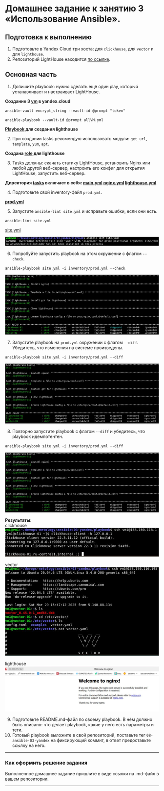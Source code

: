 # Домашнее задание к занятию 3 «Использование Ansible».

## Подготовка к выполнению

1. Подготовьте в Yandex Cloud три хоста: для `clickhouse`, для `vector` и для `lighthouse`.
2. Репозиторий LightHouse находится [по ссылке](https://github.com/VKCOM/lighthouse).

## Основная часть

1. Допишите playbook: нужно сделать ещё один play, который устанавливает и настраивает LightHouse.

**Создание 3 [vm](https://github.com/Kovrei/devops-netology/tree/main/ansible/03-yandex/vm) в yandex.cloud**    

```
ansible-vault encrypt_string --vault-id @prompt "token"
```

```
ansible-playbook --vault-id @prompt allVM.yml
```

**[Playboоk](https://github.com/Kovrei/devops-netology/tree/main/ansible/03-yandex/playbook) для создания lighthouse**  

2. При создании tasks рекомендую использовать модули: `get_url`, `template`, `yum`, `apt`.

**Создана [role](https://github.com/Kovrei/devops-netology/tree/main/ansible/03-yandex/playbook/roles/lighthouse) для lighthouse**  

3. Tasks должны: скачать статику LightHouse, установить Nginx или любой другой веб-сервер, настроить его конфиг для открытия LightHouse, запустить веб-сервер.

**Директория [tasks](https://github.com/Kovrei/devops-netology/tree/main/ansible/03-yandex/playbook/roles/lighthouse/tasks) включает в себя:
[main.yml](https://github.com/Kovrei/devops-netology/blob/main/ansible/03-yandex/playbook/roles/lighthouse/tasks/main.yml) 
[nginx.yml](https://github.com/Kovrei/devops-netology/blob/main/ansible/03-yandex/playbook/roles/lighthouse/tasks/nginx.yml) 
[lighthouse.yml](https://github.com/Kovrei/devops-netology/blob/main/ansible/03-yandex/playbook/roles/lighthouse/tasks/lighthouse.yml)**  

4. Подготовьте свой inventory-файл `prod.yml`.

**[prod.yml](https://github.com/Kovrei/devops-netology/blob/main/ansible/03-yandex/playbook/inventory/prod.yml)**

5. Запустите `ansible-lint site.yml` и исправьте ошибки, если они есть.

```
ansible-lint site.yml 
```
[site.yml](https://github.com/Kovrei/devops-netology/blob/main/ansible/03-yandex/playbook/site.yml)  

![alt text](https://github.com/Kovrei/devops-netology/blob/main/ansible/03-yandex/img/3.5.JPG)  

6. Попробуйте запустить playbook на этом окружении с флагом `--check`.

```
ansible-playbook site.yml -i inventory/prod.yml --check
```

![alt text](https://github.com/Kovrei/devops-netology/blob/main/ansible/03-yandex/img/3.6.JPG)  

7. Запустите playbook на `prod.yml` окружении с флагом `--diff`. Убедитесь, что изменения на системе произведены.

```
ansible-playbook site.yml -i inventory/prod.yml --diff
```

![alt text](https://github.com/Kovrei/devops-netology/blob/main/ansible/03-yandex/img/3.7.JPG)  

8. Повторно запустите playbook с флагом `--diff` и убедитесь, что playbook идемпотентен.

```
ansible-playbook site.yml -i inventory/prod.yml --diff
```

![alt text](https://github.com/Kovrei/devops-netology/blob/main/ansible/03-yandex/img/3.8.JPG) 

**Результаты:**  
clickhouse  
![alt text](https://github.com/Kovrei/devops-netology/blob/main/ansible/03-yandex/img/clickhouse.JPG)  

vector  
![alt text](https://github.com/Kovrei/devops-netology/blob/main/ansible/03-yandex/img/vector.JPG)

lighthouse  
![alt text](https://github.com/Kovrei/devops-netology/blob/main/ansible/03-yandex/img/lighthouse.JPG)  

9. Подготовьте README.md-файл по своему playbook. В нём должно быть описано: что делает playbook, какие у него есть параметры и теги.
10. Готовый playbook выложите в свой репозиторий, поставьте тег `08-ansible-03-yandex` на фиксирующий коммит, в ответ предоставьте ссылку на него.

---

### Как оформить решение задания

Выполненное домашнее задание пришлите в виде ссылки на .md-файл в вашем репозитории.

---
